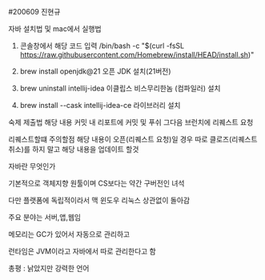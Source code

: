 #200609 진현규

자바 설치법 및 mac에서 실행법

1. 콘솔창에서 해당 코드 입력
   /bin/bash -c "$(curl -fsSL https://raw.githubusercontent.com/Homebrew/install/HEAD/install.sh)"

2. brew install openjdk@21
   오픈 JDK 설치(21버전)

3. brew uninstall intellij-idea
   이클립스 비스무리한놈 (컴파일러) 설치

4. brew install --cask intellij-idea-ce
   라이브러리 설치

숙제 제출법 해당 내용 커밋 내 리포트에 커밋 및 푸쉬 그다음 브런치에 리퀘스트 요청

리퀘스트할떄 주의할점
해당 내용이 오픈(리퀘스트 요청)일 경우 따로 클로즈(리퀘스트 취소)를 하지 말고 해당 내용을 업데이트 할것

자바란 무엇인가

기본적으로 객체지향 원툴이며 CS보다는 약간 구버전인 녀석

다만 플랫폼에 독립적이라서 맥 윈도우 리눅스 상관없이 돌아감

주요 분야는 서버,앱,웹임

메모리는 GC가 있어서 자동으로 관리하고

런타임은 JVM이라고 자바에서 따로 관리한다고 함

총평 : 낡았지만 강력한 언어
